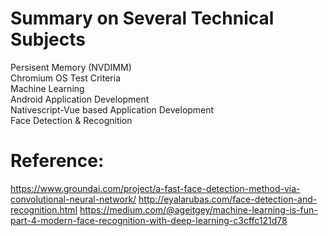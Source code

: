 # Summary on Several Technical Subjects
Persisent Memory (NVDIMM) <br />
Chromium OS Test Criteria <br />
Machine Learning <br />
Android Application Development <br />
Nativescript-Vue based Application Development <br />
Face Detection & Recognition <br />

# Reference:
https://www.groundai.com/project/a-fast-face-detection-method-via-convolutional-neural-network/
http://eyalarubas.com/face-detection-and-recognition.html
https://medium.com/@ageitgey/machine-learning-is-fun-part-4-modern-face-recognition-with-deep-learning-c3cffc121d78
